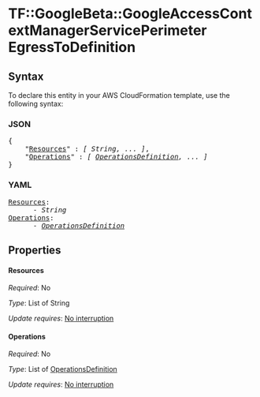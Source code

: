 # TF::GoogleBeta::GoogleAccessContextManagerServicePerimeter EgressToDefinition

## Syntax

To declare this entity in your AWS CloudFormation template, use the following syntax:

### JSON

<pre>
{
    "<a href="#resources" title="Resources">Resources</a>" : <i>[ String, ... ]</i>,
    "<a href="#operations" title="Operations">Operations</a>" : <i>[ <a href="operationsdefinition.md">OperationsDefinition</a>, ... ]</i>
}
</pre>

### YAML

<pre>
<a href="#resources" title="Resources">Resources</a>: <i>
      - String</i>
<a href="#operations" title="Operations">Operations</a>: <i>
      - <a href="operationsdefinition.md">OperationsDefinition</a></i>
</pre>

## Properties

#### Resources

_Required_: No

_Type_: List of String

_Update requires_: [No interruption](https://docs.aws.amazon.com/AWSCloudFormation/latest/UserGuide/using-cfn-updating-stacks-update-behaviors.html#update-no-interrupt)

#### Operations

_Required_: No

_Type_: List of <a href="operationsdefinition.md">OperationsDefinition</a>

_Update requires_: [No interruption](https://docs.aws.amazon.com/AWSCloudFormation/latest/UserGuide/using-cfn-updating-stacks-update-behaviors.html#update-no-interrupt)

